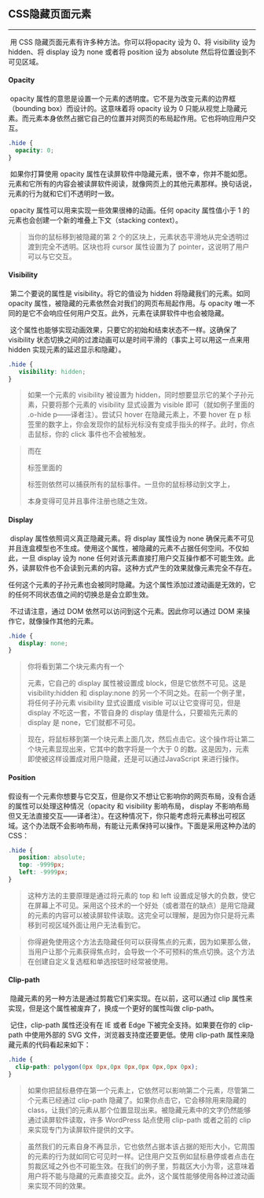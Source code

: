## CSS隐藏页面元素

------

​	用 CSS 隐藏页面元素有许多种方法。你可以将opacity 设为 0、将 visibility 设为 hidden、将 display 设为 none 或者将 position 设为 absolute 然后将位置设到不可见区域。

#### Opacity

​	opacity 属性的意思是设置一个元素的透明度。它不是为改变元素的边界框（bounding box）而设计的。这意味着将 opacity 设为 0 只能从视觉上隐藏元素。而元素本身依然占据它自己的位置并对网页的布局起作用。它也将响应用户交互。

```css
.hide {
  opacity: 0;
}
```

​	如果你打算使用 opacity 属性在读屏软件中隐藏元素，很不幸，你并不能如愿。元素和它所有的内容会被读屏软件阅读，就像网页上的其他元素那样。换句话说，元素的行为就和它们不透明时一致。

​	opacity 属性可以用来实现一些效果很棒的动画。任何 opacity 属性值小于 1 的元素也会创建一个新的堆叠上下文（stacking context）。

> 当你的鼠标移到被隐藏的第 2 个的区块上，元素状态平滑地从完全透明过渡到完全不透明。区块也将 cursor 属性设置为了 pointer，这说明了用户可以与它交互。

#### Visibility

​	第二个要说的属性是 visibility。将它的值设为 hidden 将隐藏我们的元素。如同 opacity 属性，被隐藏的元素依然会对我们的网页布局起作用。与 opacity 唯一不同的是它不会响应任何用户交互。此外，元素在读屏软件中也会被隐藏。

​	这个属性也能够实现动画效果，只要它的初始和结束状态不一样。这确保了 visibility 状态切换之间的过渡动画可以是时间平滑的（事实上可以用这一点来用 hidden 实现元素的延迟显示和隐藏）。

```css
.hide {
   visibility: hidden;
}
```

> 如果一个元素的 visibility 被设置为 hidden，同时想要显示它的某个子孙元素，只要将那个元素的 visibility 显式设置为 visible 即可（就如例子里面的 .o-hide p——译者注）。尝试只 hover 在隐藏元素上，不要 hover 在 p 标签里的数字上，你会发现你的鼠标光标没有变成手指头的样子。此时，你点击鼠标，你的 click 事件也不会被触发。

> 而在 <div> 标签里面的 <p> 标签则依然可以捕获所有的鼠标事件。一旦你的鼠标移动到文字上，<div> 本身变得可见并且事件注册也随之生效。

#### Display

​	display 属性依照词义真正隐藏元素。将 display 属性设为 none 确保元素不可见并且连盒模型也不生成。使用这个属性，被隐藏的元素不占据任何空间。不仅如此，一旦 display 设为 none 任何对该元素直接打用户交互操作都不可能生效。此外，读屏软件也不会读到元素的内容。这种方式产生的效果就像元素完全不存在。

​	任何这个元素的子孙元素也会被同时隐藏。为这个属性添加过渡动画是无效的，它的任何不同状态值之间的切换总是会立即生效。

​	不过请注意，通过 DOM 依然可以访问到这个元素。因此你可以通过 DOM 来操作它，就像操作其他的元素。

```css
.hide {
   display: none;
}
```

> 你将看到第二个块元素内有一个 <p> 元素，它自己的 display 属性被设置成 block，但是它依然不可见。这是 visibility:hidden 和 display:none 的另一个不同之处。在前一个例子里，将任何子孙元素 visibility 显式设置成 visible 可以让它变得可见，但是 display 不吃这一套，不管自身的 display 值是什么，只要祖先元素的 display 是 none，它们就都不可见。

> 现在，将鼠标移到第一个块元素上面几次，然后点击它。这个操作将让第二个块元素显现出来，它其中的数字将是一个大于 0 的数。这是因为，元素即使被这样设置成对用户隐藏，还是可以通过JavaScript 来进行操作。

#### Position

​	假设有一个元素你想要与它交互，但是你又不想让它影响你的网页布局，没有合适的属性可以处理这种情况（opacity 和 visibility 影响布局， display 不影响布局但又无法直接交互——译者注）。在这种情况下，你只能考虑将元素移出可视区域。这个办法既不会影响布局，有能让元素保持可以操作。下面是采用这种办法的 CSS：

```css
.hide {
   position: absolute;
   top: -9999px;
   left: -9999px;
}
```

> 这种方法的主要原理是通过将元素的 top 和 left 设置成足够大的负数，使它在屏幕上不可见。采用这个技术的一个好处（或者潜在的缺点）是用它隐藏的元素的内容可以被读屏软件读取。这完全可以理解，是因为你只是将元素移到可视区域外面让用户无法看到它。

> 你得避免使用这个方法去隐藏任何可以获得焦点的元素，因为如果那么做，当用户让那个元素获得焦点时，会导致一个不可预料的焦点切换。这个方法在创建自定义复选框和单选按钮时经常被使用。

#### Clip-path

​	隐藏元素的另一种方法是通过剪裁它们来实现。在以前，这可以通过 clip 属性来实现，但是这个属性被废弃了，换成一个更好的属性叫做 clip-path。

​	记住，clip-path 属性还没有在 IE 或者 Edge 下被完全支持。如果要在你的 clip-path 中使用外部的 SVG 文件，浏览器支持度还要更低。使用 clip-path 属性来隐藏元素的代码看起来如下：

```css
.hide {
  clip-path: polygon(0px 0px,0px 0px,0px 0px,0px 0px);
}
```

> 如果你把鼠标悬停在第一个元素上，它依然可以影响第二个元素，尽管第二个元素已经通过 clip-path 隐藏了。如果你点击它，它会移除用来隐藏的 class，让我们的元素从那个位置显现出来。被隐藏元素中的文字仍然能够通过读屏软件读取，许多 WordPress 站点使用 clip-path 或者之前的 clip来实现专门为读屏软件提供的文字。

> 虽然我们的元素自身不再显示，它也依然占据本该占据的矩形大小，它周围的元素的行为就如同它可见时一样。记住用户交互例如鼠标悬停或者点击在剪裁区域之外也不可能生效。在我们的例子里，剪裁区大小为零，这意味着用户将不能与隐藏的元素直接交互。此外，这个属性能够使用各种过渡动画来实现不同的效果。